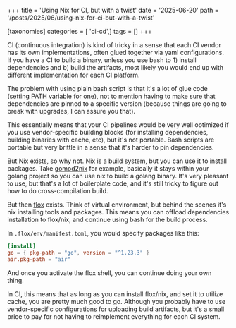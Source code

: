 +++
title = 'Using Nix for CI, but with a twist'
date = '2025-06-20'
path = '/posts/2025/06/using-nix-for-ci-but-with-a-twist'

[taxonomies]
categories = [ 'ci-cd',]
tags = []
+++

CI (continuous integration) is kind of tricky in a sense that each CI vendor has its own implementations, often glued together via yaml configurations. If you have a CI to build a binary, unless you use bash to 1) install dependencies and b) build the artifacts, most likely you would end up with different implementation for each CI platform.

The problem with using plain bash script is that it's a lot of glue code (setting PATH variable for one), not to mention having to make sure that dependencies are pinned to a specific version (because things are going to break with upgrades, I can assure you that).

This essentially means that your CI pipelines would be very well optimized if you use vendor-specific building blocks (for installing dependencies, building binaries with cache, etc), but it's not portable. Bash scripts are portable but very brittle in a sense that it's harder to pin dependencies.

But Nix exists, so why not. Nix is a build system, but you can use it to install packages. Take [gomod2nix](https://github.com/nix-community/gomod2nix) for example, basically it stays within your golang project so you can use nix to build a golang binary. It's very pleasant to use, but that's a lot of boilerplate code, and it's still tricky to figure out how to do cross-compilation build.

But then [flox](https://flox.dev/docs/install-flox/) exists. Think of virtual environment, but behind the scenes it's nix installing tools and packages. This means you can offload dependencies installation to flox/nix, and continue using bash for the build process.

In `.flox/env/manifest.toml`, you would specify packages like this:

```toml
[install]
go = { pkg-path = "go", version = "^1.23.3" }
air.pkg-path = "air"
```

And once you activate the flox shell, you can continue doing your own thing.

In CI, this means that as long as you can install flox/nix, and set it to utilize cache, you are pretty much good to go. Although you probably have to use vendor-specific configurations for uploading build artifacts, but it's a small price to pay for not having to reimplement everything for each CI system.

